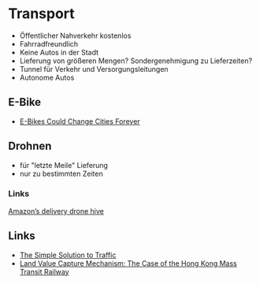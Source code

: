 # Transport

- Öffentlicher Nahverkehr kostenlos
- Fahrradfreundlich
- Keine Autos in der Stadt
- Lieferung von größeren Mengen? Sondergenehmigung zu Lieferzeiten?
- Tunnel für Verkehr und Versorgungsleitungen
- Autonome Autos

## E-Bike

- [E-Bikes Could Change Cities Forever](https://www.youtube.com/watch?v=IJkzX6sy6sE)

## Drohnen

- für "letzte Meile" Lieferung
- nur zu bestimmten Zeiten

### Links

[Amazon’s delivery drone hive](https://postandparcel.info/80330/news/innovation/amazons-delivery-drone-hive/)

## Links

- [The Simple Solution to Traffic](https://www.youtube.com/watch?v=iHzzSao6ypE)
- [Land Value Capture Mechanism: The Case of the Hong Kong Mass Transit Railway](https://www.unescap.org/sites/default/files/Case%204-%20Land%20Value%20-%20Hong-Kong%20MTR.pdf)